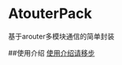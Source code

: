 # AtouterPack
基于arouter多模块通信的简单封装

##使用介绍
[使用介绍请移步](https://blog.csdn.net/u013049016/article/details/99456656)
